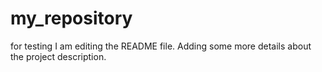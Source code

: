 # my_repository
for testing
I am editing the README file. Adding some more details about the project description.
